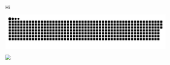 Hi

<a href=#><img src="contributions.svg"></a>

![](https://komarev.com/ghpvc/?username=Soham360&color=#blue&label=Adoring+Fans&style=plastic)
